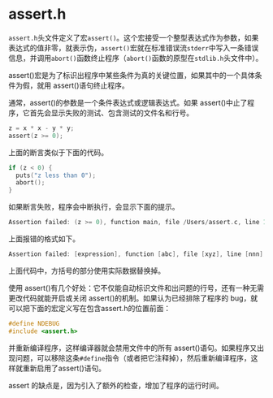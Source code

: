 # assert.h

`assert.h`头文件定义了宏`assert()`。这个宏接受一个整型表达式作为参数，如果表达式的值非零，就表示伪，`assert()`宏就在标准错误流`stderr`中写入一条错误信息，并调用`abort()`函数终止程序（`abort()`函数的原型在`stdlib.h`头文件中）。

assert()宏是为了标识出程序中某些条件为真的关键位置，如果其中的一个具体条件为假，就用 assert()语句终止程序。

通常，assert()的参数是一个条件表达式或逻辑表达式。如果 assert()中止了程序，它首先会显示失败的测试、包含测试的文件名和行号。

```c
z = x * x - y * y;
assert(z >= 0);
```

上面的断言类似于下面的代码。

```c
if (z < 0) {
  puts("z less than 0");
  abort();
}
```

如果断言失败，程序会中断执行，会显示下面的提示。

```c
Assertion failed: (z >= 0), function main, file /Users/assert.c, line 14.
```

上面报错的格式如下。

```c
Assertion failed: [expression], function [abc], file [xyz], line [nnn].
```

上面代码中，方括号的部分使用实际数据替换掉。

使用 assert()有几个好处：它不仅能自动标识文件和出问题的行号，还有一种无需更改代码就能开启或关闭 assert()的机制。如果认为已经排除了程序的 bug，就可以把下面的宏定义写在包含assert.h的位置前面：

```c
#define NDEBUG
#include <assert.h>
```

并重新编译程序，这样编译器就会禁用文件中的所有 assert()语句。如果程序又出现问题，可以移除这条`#define`指令（或者把它注释掉），然后重新编译程序，这样就重新启用了assert()语句。

assert 的缺点是，因为引入了额外的检查，增加了程序的运行时间。

